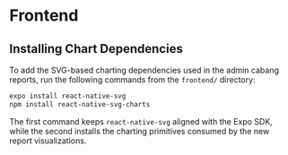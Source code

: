 # Frontend

## Installing Chart Dependencies

To add the SVG-based charting dependencies used in the admin cabang reports, run the following commands from the `frontend/` directory:

```bash
expo install react-native-svg
npm install react-native-svg-charts
```

The first command keeps `react-native-svg` aligned with the Expo SDK, while the second installs the charting primitives consumed by the new report visualizations.
